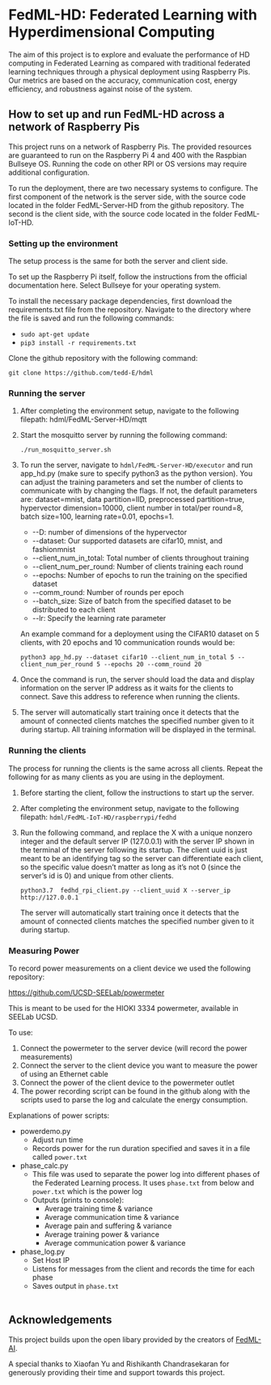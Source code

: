 # FedML-HD: Federated Learning with Hyperdimensional Computing
The aim of this project is to explore and evaluate the performance of HD computing in Federated Learning as compared with traditional federated learning techniques through a physical deployment using Raspberry Pis. Our metrics are based on the accuracy, communication cost, energy efficiency, and robustness against noise of the system.

## How to set up and run FedML-HD across a network of Raspberry Pis
This project runs on a network of Raspberry Pis. The provided resources are guaranteed to run on the Raspberry Pi 4 and 400 with the Raspbian Bullseye OS. Running the code on other RPI or OS versions may require additional configuration.

To run the deployment, there are two necessary systems to configure. The first component of the network is the server side, with the source code located in the folder FedML-Server-HD from the github repository. The second is the client side, with the source code located in the folder FedML-IoT-HD.
### Setting up the environment
The setup process is the same for both the server and client side. 

To set up the Raspberry Pi itself, follow the instructions from the official documentation here. Select Bullseye for your operating system.

To install the necessary package dependencies, first download the requirements.txt file from the repository. Navigate to the directory where the file is saved and run the following commands:

- ```sudo apt-get update```
- ```pip3 install -r requirements.txt ```

Clone the github repository with the following command: 

```git clone https://github.com/tedd-E/hdml```

### Running the server
1. After completing the environment setup, navigate to the following filepath: hdml/FedML-Server-HD/mqtt
2. Start the mosquitto server by running the following command: 

    ```./run_mosquitto_server.sh```

3. To run the server, navigate to ```hdml/FedML-Server-HD/executor``` and run app_hd.py (make sure to specify python3 as the python version). You can adjust the training parameters and set the number of clients to communicate with by changing the flags. If not, the default parameters are: dataset=mnist, data partition=IID, preprocessed partition=true,  hypervector dimension=10000, client number in total/per round=8, batch size=100, learning rate=0.01, epochs=1.

    - --D: number of dimensions of the hypervector
    - --dataset: Our supported datasets are cifar10, mnist, and fashionmnist
    - --client_num_in_total: Total number of clients throughout training
    - --client_num_per_round: Number of clients training each round
    - --epochs: Number of epochs to run the training on the specified dataset
    - --comm_round: Number of rounds per epoch
    - --batch_size: Size of batch from the specified dataset to be distributed to each client
    - --lr: Specify the learning rate parameter

    An example command for a deployment using the CIFAR10 dataset on 5 clients, with 20 epochs and 10 communication rounds would be:

    ```python3 app_hd.py --dataset cifar10 --client_num_in_total 5 --client_num_per_round 5 --epochs 20 --comm_round 20```

4. Once the command is run, the server should load the data and display information on the server IP address as it waits for the clients to connect. Save this address to reference when running the clients.

5. The server will automatically start training once it detects that the amount of connected clients matches the specified number given to it during startup. All training information will be displayed in the terminal. 

### Running the clients
The process for running the clients is the same across all clients. Repeat the following for as many clients as you are using in the deployment.

1. Before starting the client, follow the instructions to start up the server.

2. After completing the environment setup, navigate to the following filepath: ```hdml/FedML-IoT-HD/raspberrypi/fedhd```

3. Run the following command, and replace the X with a unique nonzero integer and the default server IP (127.0.0.1) with the server IP shown in the terminal of the server following its startup. The client uuid is just meant to be an identifying tag so the server can differentiate each client, so the specific value doesn’t matter as long as it’s not 0 (since the server’s id is 0) and unique from other clients.

    ```python3.7  fedhd_rpi_client.py --client_uuid X --server_ip http://127.0.0.1```


    The server will automatically start training once it detects that the amount of connected clients matches the specified number given to it during startup.

### Measuring Power
To record power measurements on a client device we used the following repository:

https://github.com/UCSD-SEELab/powermeter

This is meant to be used for the HIOKI 3334 powermeter, available in SEELab UCSD.

To use:
1. Connect the powermeter to the server device (will record the power measurements)
2. Connect the server to the client device you want to measure the power of using an Ethernet cable
3. Connect the power of the client device to the powermeter outlet
4. The power recording script can be found in the github along with the scripts used to parse the log and calculate the energy consumption.

Explanations of power scripts:

- powerdemo.py
    - Adjust run time
    - Records power for the run duration specified and saves it in a file called ```power.txt```
- phase_calc.py
    - This file was used to separate the power log into different phases of the Federated Learning process. It uses ```phase.txt``` from below and ```power.txt``` which is the power log
    - Outputs (prints to console):
        - Average training time & variance
        - Average communication time & variance
        - Average pain and suffering & variance
        - Average training power & variance
        - Average communication power & variance
- phase_log.py
    - Set Host IP
    - Listens for messages from the client and records the time for each phase
    - Saves output in ```phase.txt```
<br></br>
## Acknowledgements
This project builds upon the open libary provided by the creators of [FedML-AI](https://github.com/FedML-AI). 

A special thanks to Xiaofan Yu and Rishikanth Chandrasekaran for generously providing their time and support towards this project.
